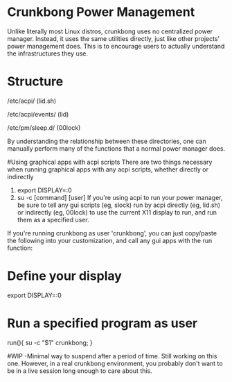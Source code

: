 # Crunkbong Power Management

Unlike literally most Linux distros, crunkbong uses no centralized power
manager.  Instead, it uses the same utilities directly, just like
other projects' power management does. This is to encourage users to
actually understand the infrastructures they use.

# Structure

/etc/acpi/ (lid.sh)

/etc/acpi/events/ (lid)

/etc/pm/sleep.d/ (00lock)

By understanding the relationship between these directories, one can manually
perform many of the functions that a normal power manager does.  

#Using graphical apps with acpi scripts
There are two things necessary when running graphical apps with any acpi scripts, whether directly or indirectly
1) export DISPLAY=:0
2) su -c [command] [user]
If you're using acpi to run your power manager, be sure to tell any gui scripts (eg, slock)
run by acpi directly (eg, lid.sh) or indirectly (eg, 00lock) to use the current
X11 display to run, and run them as a specified user.

If you're running crunkbong as user 'crunkbong', you can just copy/paste the 
following into your customization, and call any gui apps with the run function:

# Define your display
export DISPLAY=:0
# Run a specified program as user
run(){ su -c "$1" crunkbong; }


#WIP
-Minimal way to suspend after a period of time.  Still working on this one.  However, in a real crunkbong environment, you probably don't want to be in a live session long enough to care about this.  
